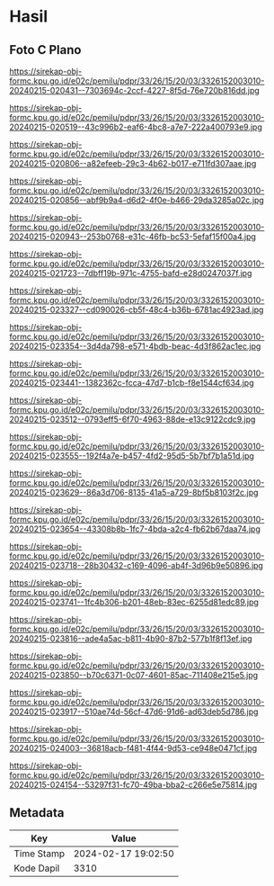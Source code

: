 # Hasil

## Foto C Plano

https://sirekap-obj-formc.kpu.go.id/e02c/pemilu/pdpr/33/26/15/20/03/3326152003010-20240215-020431--7303694c-2ccf-4227-8f5d-76e720b816dd.jpg

https://sirekap-obj-formc.kpu.go.id/e02c/pemilu/pdpr/33/26/15/20/03/3326152003010-20240215-020519--43c996b2-eaf6-4bc8-a7e7-222a400793e9.jpg

https://sirekap-obj-formc.kpu.go.id/e02c/pemilu/pdpr/33/26/15/20/03/3326152003010-20240215-020806--a82efeeb-29c3-4b62-b017-e711fd307aae.jpg

https://sirekap-obj-formc.kpu.go.id/e02c/pemilu/pdpr/33/26/15/20/03/3326152003010-20240215-020856--abf9b9a4-d6d2-4f0e-b466-29da3285a02c.jpg

https://sirekap-obj-formc.kpu.go.id/e02c/pemilu/pdpr/33/26/15/20/03/3326152003010-20240215-020943--253b0768-e31c-46fb-bc53-5efaf15f00a4.jpg

https://sirekap-obj-formc.kpu.go.id/e02c/pemilu/pdpr/33/26/15/20/03/3326152003010-20240215-021723--7dbff19b-971c-4755-bafd-e28d0247037f.jpg

https://sirekap-obj-formc.kpu.go.id/e02c/pemilu/pdpr/33/26/15/20/03/3326152003010-20240215-023327--cd090026-cb5f-48c4-b36b-6781ac4923ad.jpg

https://sirekap-obj-formc.kpu.go.id/e02c/pemilu/pdpr/33/26/15/20/03/3326152003010-20240215-023354--3d4da798-e571-4bdb-beac-4d3f862ac1ec.jpg

https://sirekap-obj-formc.kpu.go.id/e02c/pemilu/pdpr/33/26/15/20/03/3326152003010-20240215-023441--1382362c-fcca-47d7-b1cb-f8e1544cf634.jpg

https://sirekap-obj-formc.kpu.go.id/e02c/pemilu/pdpr/33/26/15/20/03/3326152003010-20240215-023512--0793eff5-6f70-4963-88de-e13c9122cdc9.jpg

https://sirekap-obj-formc.kpu.go.id/e02c/pemilu/pdpr/33/26/15/20/03/3326152003010-20240215-023555--192f4a7e-b457-4fd2-95d5-5b7bf7b1a51d.jpg

https://sirekap-obj-formc.kpu.go.id/e02c/pemilu/pdpr/33/26/15/20/03/3326152003010-20240215-023629--86a3d706-8135-41a5-a729-8bf5b8103f2c.jpg

https://sirekap-obj-formc.kpu.go.id/e02c/pemilu/pdpr/33/26/15/20/03/3326152003010-20240215-023654--43308b8b-1fc7-4bda-a2c4-fb62b67daa74.jpg

https://sirekap-obj-formc.kpu.go.id/e02c/pemilu/pdpr/33/26/15/20/03/3326152003010-20240215-023718--28b30432-c169-4096-ab4f-3d96b9e50896.jpg

https://sirekap-obj-formc.kpu.go.id/e02c/pemilu/pdpr/33/26/15/20/03/3326152003010-20240215-023741--1fc4b306-b201-48eb-83ec-6255d81edc89.jpg

https://sirekap-obj-formc.kpu.go.id/e02c/pemilu/pdpr/33/26/15/20/03/3326152003010-20240215-023816--ade4a5ac-b811-4b90-87b2-577b1f8f13ef.jpg

https://sirekap-obj-formc.kpu.go.id/e02c/pemilu/pdpr/33/26/15/20/03/3326152003010-20240215-023850--b70c6371-0c07-4601-85ac-711408e215e5.jpg

https://sirekap-obj-formc.kpu.go.id/e02c/pemilu/pdpr/33/26/15/20/03/3326152003010-20240215-023917--510ae74d-56cf-47d6-91d6-ad63deb5d786.jpg

https://sirekap-obj-formc.kpu.go.id/e02c/pemilu/pdpr/33/26/15/20/03/3326152003010-20240215-024003--36818acb-f481-4f44-9d53-ce948e0471cf.jpg

https://sirekap-obj-formc.kpu.go.id/e02c/pemilu/pdpr/33/26/15/20/03/3326152003010-20240215-024154--53297f31-fc70-49ba-bba2-c266e5e75814.jpg


## Metadata

| Key        | Value               |
| ---------- | ------------------- |
| Time Stamp | 2024-02-17 19:02:50 |
| Kode Dapil | 3310                |



